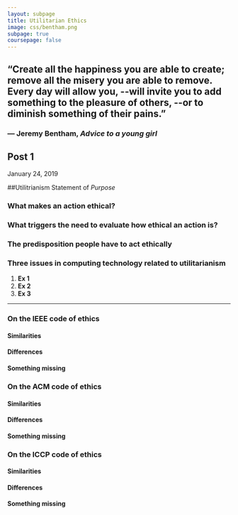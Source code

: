 ```yaml
---
layout: subpage
title: Utilitarian Ethics
image: css/bentham.png
subpage: true
coursepage: false
---
```


## “Create all the happiness you are able to create; remove all the misery you are able to remove. Every day will allow you, --will invite you to add something to the pleasure of others, --or to diminish something of their pains.”
### ― Jeremy Bentham, *Advice to a young girl* 

Post 1
------
January 24, 2019 

##Utilitrianism Statement of *Purpose*

### What makes an action ethical? 

### What triggers the need to evaluate how ethical an action is?

### The predisposition people have to act ethically 

### Three issues in computing technology related to utilitarianism
1. **Ex 1**
2. **Ex 2**
3. **Ex 3**

-------------------------------------------------------------------

### On the IEEE code of ethics

#### Similarities 
#### Differences 
#### Something missing 

### On the ACM code of ethics 

#### Similarities 
#### Differences 
#### Something missing 

### On the ICCP code of ethics 

#### Similarities 
#### Differences 
#### Something missing 





